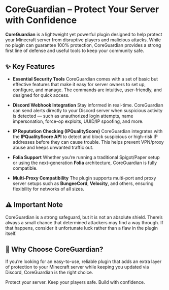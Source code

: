 # CoreGuardian – Protect Your Server with Confidence

**CoreGuardian** is a lightweight yet powerful plugin designed to help protect your Minecraft server from disruptive players and malicious attacks. While no plugin can guarantee 100% protection, CoreGuardian provides a strong first line of defense and useful tools to keep your community safe.

## ✨ Key Features

* **Essential Security Tools**
  CoreGuardian comes with a set of basic but effective features that make it easy for server owners to set up, configure, and manage. The commands are intuitive, user-friendly, and designed for quick access.

* **Discord Webhook Integration**
  Stay informed in real-time. CoreGuardian can send alerts directly to your Discord server when suspicious activity is detected — such as unauthorized login attempts, name impersonation, force-op exploits, UUID/IP spoofing, and more.

* **IP Reputation Checking (IPQualityScore)**
  CoreGuardian integrates with the **IPQualityScore API** to detect and block suspicious or high-risk IP addresses before they can cause trouble. This helps prevent VPN/proxy abuse and keeps unwanted traffic out.

* **Folia Support**
  Whether you’re running a traditional Spigot/Paper setup or using the next-generation **Folia** architecture, CoreGuardian is fully compatible.

* **Multi-Proxy Compatibility**
  The plugin supports multi-port and proxy server setups such as **BungeeCord**, **Velocity**, and others, ensuring flexibility for networks of all sizes.

## ⚠️ Important Note

CoreGuardian is a strong safeguard, but it is not an absolute shield. There’s always a small chance that determined attackers may find a way through. If that happens, consider it unfortunate luck rather than a flaw in the plugin itself.

## 🎯 Why Choose CoreGuardian?

If you’re looking for an easy-to-use, reliable plugin that adds an extra layer of protection to your Minecraft server while keeping you updated via Discord, CoreGuardian is the right choice.

Protect your server. Keep your players safe. Build with confidence.
